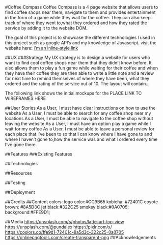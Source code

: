 #Coffee Compass
Coffee Compass is a 4 page website that allows users to find coffee shops near them, navigate to them and provides entertainment in the form of a game while they wait for the coffee. They can also keep track of where they went to,what they ordered and how they rated the service by adding it to the website DOM.

The goal of this project is to showcase the different technologies I used in this project such as google API’s and my knowledge of Javascript.
visit the website here:
[I'm an inline-style link](https://xander-webdev.github.io/Coffee-Compass/index.html)

##UX
###Strategy
My UX strategy is to design a website for users who want to find cool coffee shops near them that they didn’t know before. It also allows them to play a fun game while waiting for their coffee and when they have their coffee they are then able to write a little note and a review for next time to remind themselves of where they have been, what they ordered and the rating of the service out of 10. 
The layout will contain...


The following link shows the initial mockups for the PLACE LINK TO WIREFRAMES HERE

##User Stories
As a User, I must have clear instructions on how to use the website
As a User, I must be able to search for any coffee shop near my locations
As a User, I must be able to navigate to the coffee shop without leaving the website
As a User, I must have an option play a game while I wait for my coffee
As a User, I must be able to leave a personal review for each place that I’ve been to so that I can know where I have gone to and where I haven’t gone to,how the service was and what I ordered every time I’ve gone there.


##Features
###Existing Features

##Technologies

##Resources



##Testing


##Deployment

##Credits
##Content
colors:
logo color:#CC9B65
kobicha: #72401C
coyote brown: #8A5D3C
jet black:#322C25
smokey black:#0A0705;
background:#FFE9D1;




##Media
https://unsplash.com/s/photos/latte-art-top-view
https://unsplash.com/@pundalex
https://pixlr.com/x/
https://coolors.co/ffe9d1-72401c-8a5d3c-322c25-0a0705
https://onlinepngtools.com/create-transparent-png
##Acknowledgements



